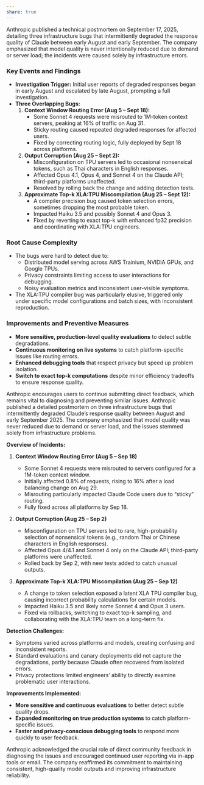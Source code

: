 ```yaml
---
share: true
---
```


Anthropic published a technical postmortem on September 17, 2025, detailing three infrastructure bugs that intermittently degraded the response quality of Claude between early August and early September. The company emphasized that model quality is never intentionally reduced due to demand or server load; the incidents were caused solely by infrastructure errors.  

### Key Events and Findings
- **Investigation Trigger:** Initial user reports of degraded responses began in early August and escalated by late August, prompting a full investigation.  
- **Three Overlapping Bugs:**  
  1. **Context Window Routing Error (Aug 5 – Sept 18):**  
     - Some Sonnet 4 requests were misrouted to 1M-token context servers, peaking at 16% of traffic on Aug 31.  
     - Sticky routing caused repeated degraded responses for affected users.  
     - Fixed by correcting routing logic, fully deployed by Sept 18 across platforms.  
  2. **Output Corruption (Aug 25 – Sept 2):**  
     - Misconfiguration on TPU servers led to occasional nonsensical tokens, such as Thai characters in English responses.  
     - Affected Opus 4.1, Opus 4, and Sonnet 4 on the Claude API; third-party platforms unaffected.  
     - Resolved by rolling back the change and adding detection tests.  
  3. **Approximate Top-k XLA:TPU Miscompilation (Aug 25 – Sept 12):**  
     - A compiler precision bug caused token selection errors, sometimes dropping the most probable token.  
     - Impacted Haiku 3.5 and possibly Sonnet 4 and Opus 3.  
     - Fixed by reverting to exact top-k with enhanced fp32 precision and coordinating with XLA:TPU engineers.  

### Root Cause Complexity
- The bugs were hard to detect due to:  
  - Distributed model serving across AWS Trainium, NVIDIA GPUs, and Google TPUs.  
  - Privacy constraints limiting access to user interactions for debugging.  
  - Noisy evaluation metrics and inconsistent user-visible symptoms.  
- The XLA:TPU compiler bug was particularly elusive, triggered only under specific model configurations and batch sizes, with inconsistent reproduction.

### Improvements and Preventive Measures
- **More sensitive, production-level quality evaluations** to detect subtle degradations.  
- **Continuous monitoring on live systems** to catch platform-specific issues like routing errors.  
- **Enhanced debugging tools** that respect privacy but speed up problem isolation.  
- **Switch to exact top-k computations** despite minor efficiency tradeoffs to ensure response quality.  

Anthropic encourages users to continue submitting direct feedback, which remains vital to diagnosing and preventing similar issues.
Anthropic published a detailed postmortem on three infrastructure bugs that intermittently degraded Claude’s response quality between August and early September 2025. The company emphasized that model quality was never reduced due to demand or server load, and the issues stemmed solely from infrastructure problems.  

**Overview of Incidents:**  
1. **Context Window Routing Error (Aug 5 – Sep 18)**  
   - Some Sonnet 4 requests were misrouted to servers configured for a 1M-token context window.  
   - Initially affected 0.8% of requests, rising to 16% after a load balancing change on Aug 29.  
   - Misrouting particularly impacted Claude Code users due to “sticky” routing.  
   - Fully fixed across all platforms by Sep 18.  

2. **Output Corruption (Aug 25 – Sep 2)**  
   - Misconfiguration on TPU servers led to rare, high-probability selection of nonsensical tokens (e.g., random Thai or Chinese characters in English responses).  
   - Affected Opus 4/4.1 and Sonnet 4 only on the Claude API; third-party platforms were unaffected.  
   - Rolled back by Sep 2, with new tests added to catch unusual outputs.  

3. **Approximate Top-k XLA:TPU Miscompilation (Aug 25 – Sep 12)**  
   - A change to token selection exposed a latent XLA TPU compiler bug, causing incorrect probability calculations for certain models.  
   - Impacted Haiku 3.5 and likely some Sonnet 4 and Opus 3 users.  
   - Fixed via rollbacks, switching to exact top-k sampling, and collaborating with the XLA:TPU team on a long-term fix.  

**Detection Challenges:**  
- Symptoms varied across platforms and models, creating confusing and inconsistent reports.  
- Standard evaluations and canary deployments did not capture the degradations, partly because Claude often recovered from isolated errors.  
- Privacy protections limited engineers’ ability to directly examine problematic user interactions.  

**Improvements Implemented:**  
- **More sensitive and continuous evaluations** to better detect subtle quality drops.  
- **Expanded monitoring on true production systems** to catch platform-specific issues.  
- **Faster and privacy-conscious debugging tools** to respond more quickly to user feedback.  

Anthropic acknowledged the crucial role of direct community feedback in diagnosing the issues and encouraged continued user reporting via in-app tools or email. The company reaffirmed its commitment to maintaining consistent, high-quality model outputs and improving infrastructure reliability.